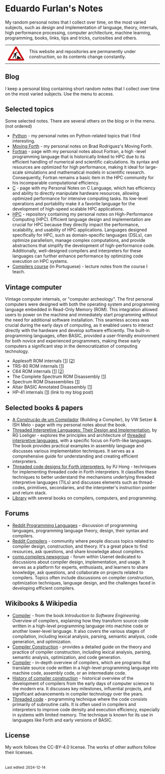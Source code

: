 # Eduardo Furlan's Notes

My random personal notes that I collect over time, on the most varied subjects, such as design and implementation of language, theory, internals, high performance processing, computer architecture, machine learning, programming, books, links, tips and tricks, curiosities and others.

<table>
    <tr>
        <td><img src="img/construction.gif"></td>
        <td>This website and repositories are permanently under construction, so its contents change constantly.</td>
    </tr>
</table>

## Blog

I keep a personal blog containing short random notes that I collect over time on the most varied subjects. Use the menu to access.


## Selected topics

Some selected notes. There are several others on the blog or in the menu. (not ordered)

* [Python](python/README.md) - my personal notes on Python-related topics that I find interesting.
* [Moving Forth](Moving_Forth/README.md) - my personal notes on Brad Rodriguez's Moving Forth.
* [Fortran](fortran/README.md) - page with my personal notes about Fortran, a high -level programming language that is historically linked to HPC due to its efficient handling of numerical and scientific calculations. Its syntax and resources are optimized for high performance, making it ideal for large-scale simulations and mathematical models in scientific research. Consequently, Fortran remains a basic item in the HPC community for his incomparable computational efficiency.
* [C](c/README.md) - page with my Personal Notes on C Language, which has efficiency and ability to directly manipulate hardware resources, allowing optimized performance for intensive computing tasks. Its low-level operations and portability make it a favorite language for the development of high-speed scalable HPC applications.
* [HPC](https://github.com/efurlanm/hpc) - repository containing my personal notes on High-Performance Computing (HPC). Efficient language design and implementation are crucial for HPC because they directly impact the performance, scalability, and usability of HPC applications. Languages designed specifically for HPC, such as domain-specific languages (DSLs), can optimize parallelism, manage complex computations, and provide abstractions that simplify the development of high-performance code. Additionally, well-designed compilers and interpreters for these languages can further enhance performance by optimizing code execution on HPC systems.
* [Compilers course](https://github.com/efurlanm/teaching/tree/main/comp) (in Portuguese) - lecture notes from the course I teach.


## Vintage computer

Vintage computer internals, or "computer archeology". The first personal computers were designed with both the operating system and programming language embedded in Read-Only Memory (ROM). This integration allowed users to power on the machine and immediately start programming without the need for additional software installation. This seamless access was crucial during the early days of computing, as it enabled users to interact directly with the hardware and develop software efficiently. The built-in programming languages, often BASIC, provided a user-friendly environment for both novice and experienced programmers, making these early computers a significant step in the democratization of computing technology.

* Applesoft ROM internals [[1](http://www.txbobsc.com/scsc/scdocumentor)] [[2](https://6502disassembly.com/a2-rom)]
* TRS-80 ROM internals [[1](https://www.trs-80.com/wordpress/roms/)]
* C64 ROM internals [[1](https://www.pagetable.com/c64ref/c64disasm)] [[2](https://github.com/tgiphil/c64rom)]
* The Complete Spectrum ROM Disassembly [[1](https://archive.org/details/CompleteSpectrumROMDisassemblyThe)]
* Spectrum ROM Disassemblies [[1](https://github.com/ZXSpectrumVault/rom-disassemblies)]
* Altair BASIC Annotated Disassembly [[1](http://altairbasic.org)]
* HP-41 internals [[1](blog/posts/2024/hp41.md)] (link to my blog post)


## Selected books & papers

* [A Construção de um Compilador](buildcomp.md) (Building a Compiler), by VW Setzer & ISH Melo - page with my personal notes about the book.
* [Threaded Interpretive Languages: Their Design and Implementation](https://vdoc.pub/documents/threaded-interpretive-languages-their-design-and-implementation-1seph9gct7uo), by RG Loeliger - explores the principles and architecture of [threaded interpretive languages](https://en.wikipedia.org/wiki/Threaded_code), with a specific focus on Forth-like languages. The book provides practical examples in assembly language and discusses various implementation techniques. It serves as a comprehensive guide for understanding and creating efficient interpreters.
* [Threaded code designs for Forth interpreters](https://dl.acm.org/doi/10.1145/146559.146561), by PJ Hong - techniques for implementing threaded code in Forth interpreters. It classifies these techniques to better understand the mechanisms underlying threaded interpretive languages (TILs) and discusses elements such as thread-codes, primitives, secondaries, and the interpreter's instruction pointer and return stack.
* [Library](https://vdoc.pub/search/compiler) with several books on compilers, computers, and programming.


## Forums

* [Reddit Programming Languages](http://www.reddit.com/r/ProgrammingLanguages) - discussion of programming languages, programming language theory, design, their syntax and compilers.
* [Reddit Compilers](http://www.reddit.com/r/Compilers) - community where people discuss topics related to compiler design, construction, and theory. It's a great place to find resources, ask questions, and share knowledge about compilers.
* [comp.compilers newsgroup](https://compilers.iecc.com) - forum within Usenet dedicated to discussions about compiler design, implementation, and usage. It serves as a platform for experts, enthusiasts, and learners to share knowledge, ask questions, and collaborate on projects related to compilers. Topics often include discussions on compiler construction, optimization techniques, language design, and the challenges faced in developing efficient compilers.


## Wikibooks & Wikipedia

* [Compiler](https://en.wikibooks.org/wiki/Introduction_to_Software_Engineering/Tools/Compiler) - from the book *Introduction to Software Engineering*. Overview of compilers, explaining how they transform source code written in a high-level programming language into machine code or another lower-level language. It also covers the various stages of compilation, including lexical analysis, parsing, semantic analysis, code generation, and optimization.
* [Compiler Construction](https://en.wikibooks.org/wiki/Compiler_Construction) - provides a detailed guide on the theory and practice of compiler construction, including lexical analysis, parsing, semantic analysis, optimization, and code generation.
* [Compiler](https://en.wikipedia.org/wiki/Compiler) - in-depth overview of compilers, which are programs that translate source code written in a high-level programming language into machine code, assembly code, or an intermediate code.
* [History of compiler construction](https://en.wikipedia.org/wiki/History_of_compiler_construction) - historical overview of the development of compilers from the early days of computer science to the modern era. It discusses key milestones, influential projects, and significant advancements in compiler technology over the years.
* [Threaded code](https://en.wikipedia.org/wiki/Threaded_code) - programming technique where the code consists primarily of subroutine calls. It is often used in compilers and interpreters to improve code density and execution efficiency, especially in systems with limited memory. The technique is known for its use in languages like Forth and early versions of BASIC.


## License

My work follows the CC-BY-4.0 license. The works of other authors follow their licenses.


<br><small>Last edited: 2024-12-14</small>
